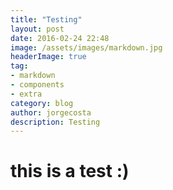 ```yaml
---
title: "Testing"
layout: post
date: 2016-02-24 22:48
image: /assets/images/markdown.jpg
headerImage: true
tag:
- markdown
- components
- extra
category: blog
author: jorgecosta
description: Testing
---
```


# this is a test :)
